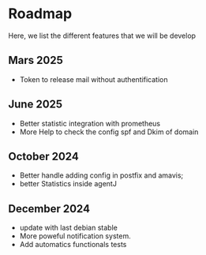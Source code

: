 # Roadmap
Here, we list the different features that we will be develop

## Mars 2025
- Token to release mail without authentification

## June 2025
- Better statistic integration with prometheus
- More Help to check the config spf and Dkim of domain

## October 2024
- Better handle adding config in postfix and amavis;
- better Statistics inside agentJ

## December 2024
- update with last debian stable
- More poweful notification system.
- Add automatics functionals tests


